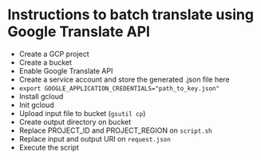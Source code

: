 # Instructions to batch translate using Google Translate API
- Create a GCP project
- Create a bucket
- Enable Google Translate API
- Create a service account and store the generated .json file here
- `export GOOGLE_APPLICATION_CREDENTIALS="path_to_key.json"`
- Install gcloud
- Init gcloud
- Upload input file to bucket (`gsutil cp`)
- Create output directory on bucket
- Replace PROJECT_ID and PROJECT_REGION on `script.sh`
- Replace input and output URI on `request.json`
- Execute the script

